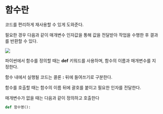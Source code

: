 # 함수란
코드를 편리하게 재사용할 수 있게 도와준다.

필요한 경우 다음과 같이 매개변수 인자값을 통해 값을 전달받아 작업을 수행한 후 결과를 반환할 수 있다.


![](https://i.imgur.com/jnNPq1F.png)

파이썬에서 함수를 정의할 때는 **def** 키워드를 사용하며, 함수의 이름과 매개변수를 지정한다.

함수 내에서 실행될 코드는 콜론 **:**  뒤에 들여쓰기로 구분한다.

함수를 호출할 때는 함수의 이름 뒤에 괄호를 붙이고 필요한 인자를 전달한다.

매개변수가 없을 때는 다음과 같이 정의하고 호출한다

```python
def 함수명():

```